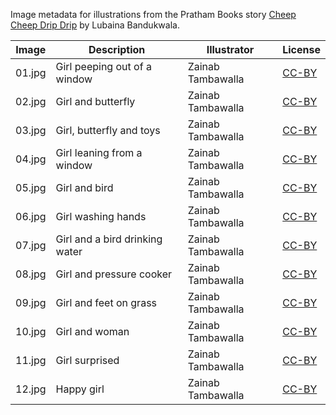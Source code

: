 Image metadata for illustrations from the Pratham Books story [Cheep Cheep Drip Drip](https://storyweaver.org.in/stories/153-cheep-cheep-drip-drip) by Lubaina Bandukwala.

Image | Description | Illustrator | License
----- | ----------- | ----------- | -------
01.jpg | Girl peeping out of a window | Zainab Tambawalla | [CC-BY](https://creativecommons.org/licenses/by/4.0/)
02.jpg | Girl and butterfly | Zainab Tambawalla | [CC-BY](https://creativecommons.org/licenses/by/4.0/)
03.jpg | Girl, butterfly and toys | Zainab Tambawalla | [CC-BY](https://creativecommons.org/licenses/by/4.0/)
04.jpg | Girl leaning from a window | Zainab Tambawalla | [CC-BY](https://creativecommons.org/licenses/by/4.0/)
05.jpg | Girl and bird | Zainab Tambawalla | [CC-BY](https://creativecommons.org/licenses/by/4.0/)
06.jpg | Girl washing hands | Zainab Tambawalla | [CC-BY](https://creativecommons.org/licenses/by/4.0/)
07.jpg | Girl and a bird drinking water | Zainab Tambawalla | [CC-BY](https://creativecommons.org/licenses/by/4.0/)
08.jpg | Girl and pressure cooker | Zainab Tambawalla | [CC-BY](https://creativecommons.org/licenses/by/4.0/)
09.jpg | Girl and feet on grass | Zainab Tambawalla | [CC-BY](https://creativecommons.org/licenses/by/4.0/)
10.jpg | Girl and woman | Zainab Tambawalla | [CC-BY](https://creativecommons.org/licenses/by/4.0/)
11.jpg | Girl surprised | Zainab Tambawalla | [CC-BY](https://creativecommons.org/licenses/by/4.0/)
12.jpg | Happy girl | Zainab Tambawalla | [CC-BY](https://creativecommons.org/licenses/by/4.0/)
